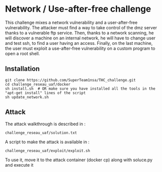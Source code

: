 # Network / Use-after-free challenge

This challenge mixes a network vulnerability and a user-after-free vulnerability. The attacker must find a way to take control of the dmz server thanks to a vulnerable ftp service. Then, thanks to a network scanning, he will discover a machine on an internal network, he will have to change user and test ssh, to find a user having an access. Finally, on the last machine, the user must exploit a use-after-free vulnerability on a custom program to open a root shell.

## Installation

	git clone https://github.com/SuperTeam1nsa/THC_challenge.git
	cd challenge_reseau_uaf/docker
	sh install.sh  # OR make sure you have installed all the tools in the "apt-get install" lines of the script
	sh update_network.sh

## Attack

The attack walkthrough is described in :

	challenge_reseau_uaf/solution.txt

A script to make the attack is available in :

	challenge_reseau_uaf/exploit/exploit.sh

To use it, move it to the attack container (docker cp) along with soluce.py and execute it
